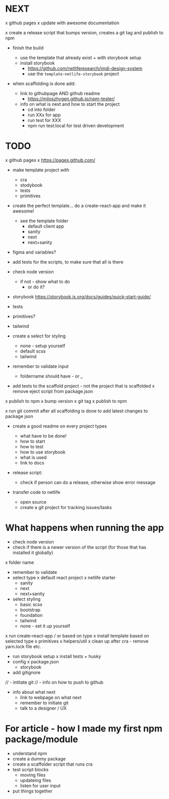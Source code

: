# NEXT
x github pages
  x update with awesome documentation

x create a release script that bumps version, creates a git tag and publish to npm

- finish the build
  - use the template that already exist + with storybook setup
  - install storybook
    - https://github.com/netliferesearch/imdi-design-system
    - use the `template-netlife-storybook` project

- when scaffolding is done add:
  - link to githubpage AND github readme
    - https://miloszhygen.github.io/npm-tester/
  - info on what is next and how to start the project
    - cd into folder
    - run XXx for app
    - run test for XXX
    - npm run test:local for test driven development



# TODO
x github pages
  x https://pages.github.com/

- make template project with
  - cra
  - stodybook
  - tests
  - primitives

- create the perfect template... do a create-react-app and make it awesome!
  - see the template folder
    - default client app
    - sanity
    - next
    - next+sanity

- figma and variables?

- add tests for the scripts, to make sure that all is there
- check node version
  - if not - show what to do
      - or do it?

- storybook https://storybook.js.org/docs/guides/quick-start-guide/

- tests
- primitives?
- tailwind

- create a select for styling
  - none - setup yourself
  - default scss
  - tailwind

- remember to validate input
  - foldername should have - or _
- add tests to the scaffold project - not the project that is scaffolded
x remove eject script from package.json

x publish to npm
  x bump version
  x git tag
  x publish to npm

x run git commit after all scaffolding is done to add latest changes to package json

- create a good readme on every project types
  - what have to be done!
  - how to start
  - how to test
  - how to use storybook
  - what is used
  - link to docs

- release script:
  - check if person can do a release, otherwise show error message

- transfer code to netlife
  - open source
  - create a git project for tracking issues/tasks


# What happens when running the app
- check node version
- check if there is a newer version of the script (for those that has installed it globally)
  <!--
  - help if wrong number
  - select installation options
    - use nvm - link
    - install yourself
  - "this will install nvm" - link
    - y/n?
  - install correct node and set it
  -->
x folder name
  - remember to validate
- select type
  x default react project
  x netlife starter
  - sanity
  - next
  - next+sanity
- select styling
  - basic scss
  - bootstrap
  - foundation
  - tailwind
  - none - set it up yourself

x run create-react-app / or based on type
x install template based on selected type
  x primitives
  x helpers/util
x clean up after cra - remove yarn.lock file etc.
- run storybook setup
x install tests + husky
- config
  x package.json
  - storybook
- add gitignore

// - intitate git
  // - info on how to push to github

- info about what next
  - link to webpage on what next
  - remember to initiate git
  - talk to a designer / UX





# For article - how I made my first npm package/module
- understand npm
- create a dummy package
- create a scaffolder script that runs cra
- test script blocks
  - moving files
  - updateing files
  - listen for user input
- put things together

